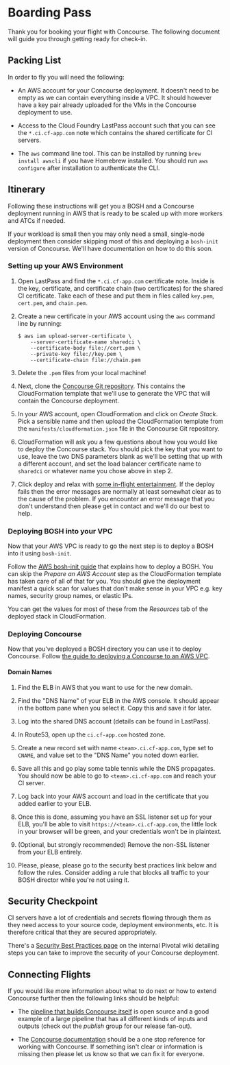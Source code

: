 # Boarding Pass

Thank you for booking your flight with Concourse. The following document will
guide you through getting ready for check-in.

## Packing List

In order to fly you will need the following:

* An AWS account for your Concourse deployment. It doesn't need to be empty as
  we can contain everything inside a VPC. It should however have a key pair
  already uploaded for the VMs in the Concourse deployment to use.

* Access to the Cloud Foundry LastPass account such that you can see the
  `*.ci.cf-app.com` note which contains the shared certificate for CI servers.

* The `aws` command line tool. This can be installed by running `brew install
  awscli` if you have Homebrew installed. You should run `aws configure` after
  installation to authenticate the CLI.

## Itinerary

Following these instructions will get you a BOSH and a Concourse deployment
running in AWS that is ready to be scaled up with more workers and ATCs if
needed.

If your workload is small then you may only need a small, single-node
deployment then consider skipping most of this and deploying a `bosh-init`
version of Concourse. We'll have documentation on how to do this soon.

### Setting up your AWS Environment

1. Open LastPass and find the `*.ci.cf-app.com` certificate note. Inside is the
   key, certificate, and certificate chain (two certificates) for the shared CI
   certificate. Take each of these and put them in files called `key.pem`,
   `cert.pem`, and `chain.pem`.

2. Create a new certificate in your AWS account using the `aws` command line by
   running:

    ```
    $ aws iam upload-server-certificate \
        --server-certificate-name sharedci \
        --certificate-body file://cert.pem \
        --private-key file://key.pem \
        --certificate-chain file://chain.pem
    ```

3. Delete the `.pem` files from your local machine!

4. Next, clone the [Concourse Git repository][concourse-github]. This contains
   the CloudFormation template that we'll use to generate the VPC that will
   contain the Concourse deployment.

5. In your AWS account, open CloudFormation and click on *Create Stack*. Pick a
   sensible name and then upload the CloudFormation template from the
   `manifests/cloudformation.json` file in the Concourse Git repository.

6. CloudFormation will ask you a few questions about how you would like to
   deploy the Concourse stack. You should pick the key that you want to use,
   leave the two DNS parameters blank as we'll be setting that up with a
   different account, and set the load balancer certificate name to `sharedci`
   or whatever name you chose above in step 2.

7. Click deploy and relax with [some in-flight entertainment][bob-ross]. If the
   deploy fails then the error messages are normally at least somewhat clear as
   to the cause of the problem. If you encounter an error message that you
   don't understand then please get in contact and we'll do our best to help.

[bob-ross]: https://www.youtube.com/watch?v=kasGRkfkiPM
[concourse-github]: https://github.com/concourse/concourse

### Deploying BOSH into your VPC

Now that your AWS VPC is ready to go the next step is to deploy a BOSH into it
using `bosh-init`.

Follow the [AWS bosh-init guide][bosh-init] that explains how to deploy a BOSH.
You can skip the *Prepare an AWS Account* step as the CloudFormation template
has taken care of all of that for you. You should give the deployment manifest
a quick scan for values that don't make sense in your VPC e.g. key names,
security group names, or elastic IPs.

You can get the values for most of these from the *Resources* tab of the
deployed stack in CloudFormation.

[bosh-init]: http://bosh.io/docs/init-aws.html

### Deploying Concourse

Now that you've deployed a BOSH directory you can use it to deploy Concourse.
Follow [the guide to deploying a Concourse to an AWS VPC][deploying-concourse].

#### Domain Names

1. Find the ELB in AWS that you want to use for the new domain.

2. Find the "DNS Name" of your ELB in the AWS console. It should appear in the
   bottom pane when you select it. Copy this and save it for later.

3. Log into the shared DNS account (details can be found in LastPass).

4. In Route53, open up the `ci.cf-app.com` hosted zone.

5. Create a new record set with name `<team>.ci.cf-app.com`, type set to
   `CNAME`, and value set to the "DNS Name" you noted down earlier.

6. Save all this and go play some table tennis while the DNS propagates. You
   should now be able to go to `<team>.ci.cf-app.com` and reach your CI server.

7. Log back into your AWS account and load in the certificate that you added
   earlier to your ELB.

8.  Once this is done, assuming you have an SSL listener set up for your ELB,
    you'll be able to visit `https://<team>.ci.cf-app.com`, the little lock in
    your browser will be green, and your credentials won't be in plaintext.

9. (Optional, but strongly recommended) Remove the non-SSL listener from your
   ELB entirely.

10. Please, please, please go to the security best practices link below and
    follow the rules. Consider adding a rule that blocks all traffic to your
    BOSH director while you're not using it.

[deploying-concourse]: http://concourse.ci/deploying-and-upgrading-concourse.html

## Security Checkpoint

CI servers have a lot of credentials and secrets flowing through them as they
need access to your source code, deployment environments, etc. It is therefore
critical that they are secured appropriately.

There's a [Security Best Practices page][security-best-practices] on the
internal Pivotal wiki detailing steps you can take to improve the security of
your Concourse deployment.

[security-best-practices]: https://sites.google.com/a/pivotal.io/cloud-foundry/engineering/security-best-practices

## Connecting Flights

If you would like more information about what to do next or how to extend
Concourse further then the following links should be helpful:

* The [pipeline that builds Concourse itself][concourse-pipeline] is open
  source and a good example of a large pipeline that has all different kinds of
  inputs and outputs (check out the *publish* group for our release fan-out).

* The [Concourse documentation][concourse-docs] should be a one stop reference
  for working with Concourse. If something isn't clear or information is
  missing then please let us know so that we can fix it for everyone.
  
[concourse-pipeline]: https://github.com/concourse/concourse/blob/master/ci/pipelines/concourse.yml
[concourse-docs]: http://concourse.ci/
